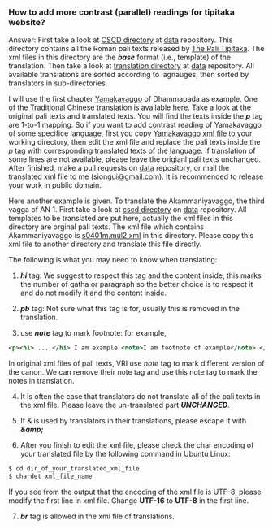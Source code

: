 ### How to add more contrast (parallel) readings for tipitaka website?

Answer: First take a look at [CSCD directory](https://github.com/siongui/data/tree/master/pali/common/romn/cscd) at [data](https://github.com/siongui/data) repository. This directory contains all the Roman pali texts released by [The Pali Tipitaka](http://www.tipitaka.org/). The xml files in this directory are the <strong><em>base</em></strong> format (i.e., template) of the translation. Then take a look at [translation directory](https://github.com/siongui/data/tree/master/pali/common/translation) at [data](https://github.com/siongui/data) repository. All available translations are sorted according to lagnauges, then sorted by translators in sub-directories.

I will use the first chapter [Yamakavaggo](https://github.com/siongui/data/blob/master/pali/common/romn/cscd/s0502m.mul0.xml) of Dhammapada as example. One of the Traditional Chinese translation is available [here](https://github.com/siongui/data/blob/master/pali/common/translation/zh_TW/2/s0502m.mul0.xml). Take a look at the original pali texts and translated texts. You will find the texts inside the <strong><em>p</em></strong> tag are 1-to-1 mapping. So if you want to add contrast reading of Yamakavaggo of some specifice language, first you copy [Yamakavaggo xml file](https://github.com/siongui/data/blob/master/pali/common/romn/cscd/s0502m.mul0.xml) to your working directory, then edit the xml file and replace the pali texts inside the <em>p</em> tag with corresponding translated texts of the language. If translation of some lines are not available, please leave the origianl pali texts unchanged. After finished, make a pull requests on [data](https://github.com/siongui/data) repository, or mail the translated xml file to me (siongui@gmail.com). It is recommended to release your work in public domain.

Here another example is given. To translate the Akammaniyavaggo, the third vagga of AN 1. First take a look at [cscd directory](https://github.com/siongui/data/tree/master/pali/common/romn/cscd) on [data](https://github.com/siongui/data) repository. All templates to be translated are put here, actually the xml files in this directory are orginal pali texts. The xml file which contains Akammaniyavaggo is [s0401m.mul2.xml](https://github.com/siongui/data/blob/master/pali/common/romn/cscd/s0401m.mul2.xml) in this directory. Please copy this xml file to another directory and translate this file directly.

The following is what you may need to know when translating:

1. <strong><em>hi</em></strong> tag: We suggest to respect this tag and the content inside, this marks the number of gatha or paragraph so the better choice is to respect it and do not modify it and the content inside.

2. <strong><em>pb</em></strong> tag: Not sure what this tag is for, usually this is removed in the translation.

3. use <strong><em>note</em></strong> tag to mark footnote: for example,
```xml
<p><hi> ... </hi> I am example <note>I am footnote of example</note> </p>
```
   In original xml files of pali texts, VRI use <em>note</em> tag to mark different version of the canon. We can remove their note tag and use this note tag to mark the notes in translation.

4. It is often the case that translators do not translate all of the pali texts in the xml file. Please leave the un-translated part <strong><em>UNCHANGED</em></strong>.

5. If & is used by translators in their translations, please escape it with <strong><em>\&amp;</em></strong>

6. After you finish to edit the xml file, please check the char encoding of your translated file by the following command in Ubuntu Linux:
```bash
$ cd dir_of_your_translated_xml_file
$ chardet xml_file_name
```
   If you see from the output that the encoding of the xml file is UTF-8, please modify the first line in xml file. Change <strong>UTF-16</strong> to <strong>UTF-8</strong> in the first line.

7. <strong><em>br</em></strong> tag is allowed in the xml file of translations.

